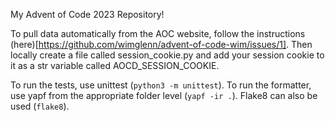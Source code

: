 My Advent of Code 2023 Repository!

To pull data automatically from the AOC website, follow the instructions 
(here)[https://github.com/wimglenn/advent-of-code-wim/issues/1]. Then locally create a file called session_cookie.py
and add your session cookie to it as a str variable called AOCD_SESSION_COOKIE.

To run the tests, use unittest (`python3 -m unittest`). To run the formatter, use yapf from the appropriate folder
level (`yapf -ir .`). Flake8 can also be used (`flake8`).